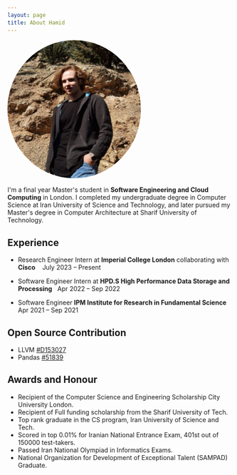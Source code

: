 ```yaml
---
layout: page
title: About Hamid
---
```

<img src="https://raw.githubusercontent.com/HamidrezaSK/HamidrezaSK.github.io/master/images/avatar.jpg" class="align-right" style="border-radius: 50%;" width="300" alt="">

I'm a final year Master's student in **Software Engineering and Cloud Computing** in London. I completed my undergraduate degree in Computer Science at Iran University of Science and Technology, and later pursued my Master's degree in Computer Architecture at Sharif University of Technology. 

## Experience
- Research Engineer Intern at **Imperial College London** collaborating with **Cisco** &nbsp; &nbsp;July 2023 – Present

- Software Engineer Intern at **HPD.S High Performance Data Storage and Processing** &nbsp; Apr 2022 – Sep 2022

- Software Engineer **IPM Institute for Research in Fundamental Science** &nbsp; Apr 2021 – Sep 2021
  

## Open Source Contribution
* LLVM [#D153027](https://reviews.llvm.org/D153027)
* Pandas [#51839](https://github.com/pandas-dev/pandas/issues/51839)

## Awards and Honour
* Recipient of the Computer Science and Engineering Scholarship City University London.
* Recipient of Full funding scholarship from the Sharif University of Tech.
* Top rank graduate in the CS program, Iran University of Science and Tech.
* Scored in top 0.01% for Iranian National Entrance Exam, 401st out of 150000 test-takers.
* Passed Iran National Olympiad in Informatics Exams.
* National Organization for Development of Exceptional Talent (SAMPAD) Graduate.
